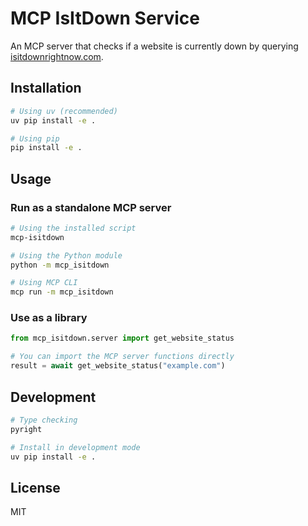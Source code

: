 # MCP IsItDown Service

An MCP server that checks if a website is currently down by querying [isitdownrightnow.com](https://www.isitdownrightnow.com).

## Installation

```bash
# Using uv (recommended)
uv pip install -e .

# Using pip
pip install -e .
```

## Usage

### Run as a standalone MCP server

```bash
# Using the installed script
mcp-isitdown

# Using the Python module
python -m mcp_isitdown

# Using MCP CLI
mcp run -m mcp_isitdown
```

### Use as a library

```python
from mcp_isitdown.server import get_website_status

# You can import the MCP server functions directly
result = await get_website_status("example.com")
```

## Development

```bash
# Type checking
pyright

# Install in development mode
uv pip install -e .
```

## License

MIT